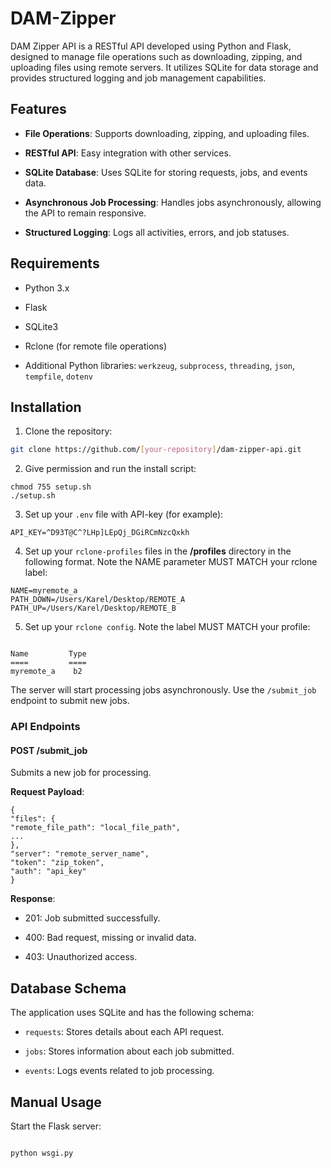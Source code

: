 
  
# DAM-Zipper

  

DAM Zipper API is a RESTful API developed using Python and Flask, designed to manage file operations such as downloading, zipping, and uploading files using remote servers. It utilizes SQLite for data storage and provides structured logging and job management capabilities.

  

## Features

  

-  **File Operations**: Supports downloading, zipping, and uploading files.

-  **RESTful API**: Easy integration with other services.

-  **SQLite Database**: Uses SQLite for storing requests, jobs, and events data.

-  **Asynchronous Job Processing**: Handles jobs asynchronously, allowing the API to remain responsive.

-  **Structured Logging**: Logs all activities, errors, and job statuses.

  

## Requirements

  

- Python 3.x

- Flask

- SQLite3

- Rclone (for remote file operations)

- Additional Python libraries: `werkzeug`, `subprocess`, `threading`, `json`, `tempfile`, `dotenv`

  

## Installation

  

1. Clone the repository:

```bash
git clone https://github.com/[your-repository]/dam-zipper-api.git
```

  

2. Give permission and run the install script:

```
chmod 755 setup.sh
./setup.sh
```

  

3. Set up your `.env` file with API-key (for example):

```
API_KEY=^D93T@C^?LHp]LEpQj_DGiRCmNzcQxkh
```

  

4. Set up your `rclone-profiles` files in the **/profiles** directory in the following format. Note the NAME parameter MUST MATCH your rclone label:

```
NAME=myremote_a
PATH_DOWN=/Users/Karel/Desktop/REMOTE_A
PATH_UP=/Users/Karel/Desktop/REMOTE_B
```

  

5. Set up your `rclone config`. Note the label MUST MATCH your profile:

```

Name         Type
====         ====
myremote_a    b2

```
  

The server will start processing jobs asynchronously. Use the `/submit_job` endpoint to submit new jobs.

  

### API Endpoints

  

#### POST /submit_job

  

Submits a new job for processing.

  

**Request Payload**:

  

```
{
"files": {
"remote_file_path": "local_file_path",
...
},
"server": "remote_server_name",
"token": "zip_token",
"auth": "api_key"
}
```

  

**Response**:

  

- 201: Job submitted successfully.

- 400: Bad request, missing or invalid data.

- 403: Unauthorized access.

  

## Database Schema

  

The application uses SQLite and has the following schema:

  

- `requests`: Stores details about each API request.

- `jobs`: Stores information about each job submitted.

- `events`: Logs events related to job processing.

## Manual Usage

Start the Flask server:

```

python wsgi.py

```